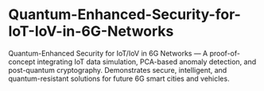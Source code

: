 # Quantum-Enhanced-Security-for-IoT-IoV-in-6G-Networks
Quantum-Enhanced Security for IoT/IoV in 6G Networks — A proof-of-concept integrating IoT data simulation, PCA-based anomaly detection, and post-quantum cryptography. Demonstrates secure, intelligent, and quantum-resistant solutions for future 6G smart cities and vehicles.
